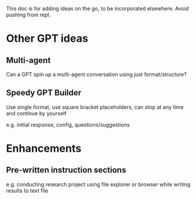 
This doc is for adding ideas on the go, to be incorporated elsewhere. Avoid pushing from repl. 

# Other GPT ideas

## Multi-agent

Can a GPT spin up a multi-agent conversation using just format/structure?

## Speedy GPT Builder

Use single format, use square bracket placeholders, can stop at any time and continue by yourself

e.g. initial response, config, questions/suggestions

# Enhancements

## Pre-written instruction sections

e.g. conducting research project using file explorer or browser while writing results to text file
